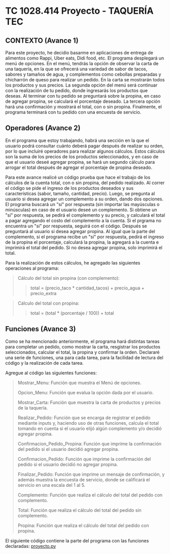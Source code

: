 # TC 1028.414 Proyecto - TAQUERÍA TEC
## CONTEXTO (Avance 1)
Para este proyecto, he decidio basarme en aplicaciones de entrega de alimentos como Rappi, Uber eats, Didi food, etc. El programa desplegará un menú de opciones. En el menú, tendrás la opción de observar la carta de una taquería, en la que se ofrecerá una variedad de sabor de tacos, sabores y tamaños de agua, y complementos como cebollas preparadas y chicharrón de queso para realizar un pedido. En la carta se mostrarán todos los productos y sus precios. La segunda opción del menú será continuar con la realización de tu pedido, donde ingresarás los productos que deseas. Al terminar con tu pedido se preguntará sobre la propina, en caso de agregar propina, se calculará el porcentaje deseado. La tercera opción hará una confirmación y mostrará el total, con o sin propina. Finalmente, el programa terminará con tu pedido con una encuesta de servicio.
## Operadores (Avance 2)
En el programa que estoy trabajando, habrá una sección en la que el usuario podrá consultar cuánto deberá pagar después de realizar su orden, por lo que incluiré operadores para realizar algunos cálculos. Estos cálculos son la suma de los precios de los productos seleccionados, y en caso de que el usuario deseé agregar propina, se hará un segundo cálculo para arrogar el total después de agregar el porcentaje de propina deseado.

Para este avance realicé un código prueba que hace el trabajo de los cálculos de la cuenta total, con o sin propina, del pedido realizado. Al correr el código se pide el ingreso de los productos deseados y sus características (sabor, tamaño, cantidad, precio). Luego, se pregunta al usuario si desea agregar un complemento a su orden, dando dos opciones. El programa buscará un "si" por respuesta (sin importar las mayúsculas o minúsculas) en caso de el usuario deseé un complemento. Si obtiene un "si" por respuesta, se pedirá el complemento y su precio, y calculará el total a pagar agregando el costo del complemento a la cuenta. Si el prgrama no encuentra un "si" por respuesta, seguirá con el código. Después se preguntará al usuario si desea agregar propina. Al igual que la parte del complemento, si el programa recibe un "si" por respuesta, pedirá el ingreso de la propina el porcentaje, calculará la propina, la agregará a la cuenta e imprimirá el total del pedido. Si no desea agregar propina, solo imprimirá el total.

Para la realización de estos cálculos, he agregado las siguientes operaciones al programa:

>Cálculo del total sin propina (con complemento):
>
>>total = (precio_taco * cantidad_tacos) + precio_agua + precio_extra

>Cálculo del total con propina:
>
>>total = (total * (porcentaje / 100)) + total

## Funciones (Avance 3)
Como se ha mencionado anteriormente, el programa hará distintas tareas para completar un pedido, como mostrar la carta, resgistrar los productos seleccionados, calcular el total, la propina y confirmar la orden. Declararé una serie de funciones, una para cada tarea, para la facilidad de lectura del código y la realización de cada tarea. 

Agregue al código las siguientes funciones:

>Mostrar_Menu: Función que muestra el Menú de opciones.
>
>Opcion_Menu: Función que evalua la opción dada por el usuario.
>
>Mostrar_Carta: Función que muestra la carta de productos y precios de la taquería.
>
>Realizar_Pedido: Función que se encarga de registrar el pedido mediante inputs y, haciendo uso de otras funciones, calcula el total tomando en cuenta si el usuario elijó algún complemento y/o decidió agregar propina.
>
>Confirmacion_Pedido_Propina: Función que imprime la confirmación del pedido si el usuario decidió agregar propina.
>
>Confirmacion_Pedido: Función que imprime la confirmación del pedido si el usuario decidió no agregar propina.
>
>Finalizar_Pedido: Función que imprime un mensaje de confirmación, y además muestra la encuesta de servicio, donde se calificará el servicio en una escala del 1 al 5.
>
>Complemento: Función que realiza el cálculo del total del pedido con complemento.
>
>Total: Función que realiza el cálculo del total del pedido sin complemento.
>
>Propina: Función que realiza el cálculo del total del pedido con propina.

El siguiente código contiene la parte del programa con las funciones declaradas: [proyecto.py](proyecto.py)

